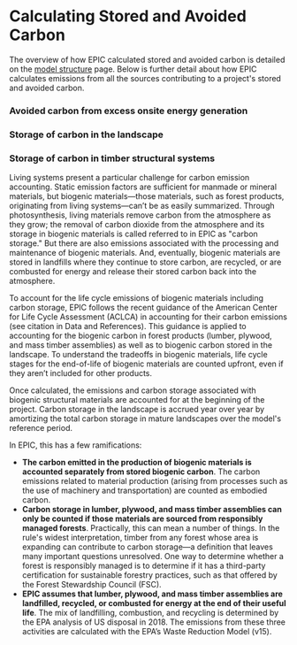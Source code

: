 # Calculating Stored and Avoided Carbon

The overview of how EPIC calculated stored and avoided carbon is detailed on the [model structure](./#calculating-operational-carbon) page. Below is further detail about how EPIC calculates emissions from all the sources contributing to a project's stored and avoided carbon.

### Avoided carbon from excess onsite energy generation



### Storage of carbon in the landscape



### Storage of carbon in timber structural systems

Living systems present a particular challenge for carbon emission accounting. Static emission factors are sufficient for manmade or mineral materials, but biogenic materials—those materials, such as forest products, originating from living systems—can’t be as easily summarized. Through photosynthesis, living materials remove carbon from the atmosphere as they grow; the removal of carbon dioxide from the atmosphere and its storage in biogenic materials is called referred to in EPIC as "carbon storage." But there are also emissions associated with the processing and maintenance of biogenic materials. And, eventually, biogenic materials are stored in landfills where they continue to store carbon, are recycled, or are combusted for energy and release their stored carbon back into the atmosphere.

To account for the life cycle emissions of biogenic materials including carbon storage, EPIC follows the recent guidance of the American Center for Life Cycle Assessment (ACLCA) in accounting for their carbon emissions (see citation in Data and References). This guidance is applied to accounting for the biogenic carbon in forest products (lumber, plywood, and mass timber assemblies) as well as to biogenic carbon stored in the landscape. To understand the tradeoffs in biogenic materials, life cycle stages for the end-of-life of biogenic materials are counted upfront, even if they aren’t included for other products.

Once calculated, the emissions and carbon storage associated with biogenic structural materials are accounted for at the beginning of the project. Carbon storage in the landscape is accrued year over year by amortizing the total carbon storage in mature landscapes over the model's reference period.

In EPIC, this has a few ramifications:

* **The carbon emitted in the production of biogenic materials is accounted separately from stored biogenic carbon**. The carbon emissions related to material production (arising from processes such as the use of machinery and transportation) are counted as embodied carbon.
* **Carbon storage in lumber, plywood, and mass timber assemblies can only be counted if those materials are sourced from responsibly managed forests**. Practically, this can mean a number of things. In the rule's widest interpretation, timber from any forest whose area is expanding can contribute to carbon storage—a definition that leaves many important questions unresolved. One way to determine whether a forest is responsibly managed is to determine if it has a third-party certification for sustainable forestry practices, such as that offered by the Forest Stewardship Council (FSC).
* **EPIC assumes that lumber, plywood, and mass timber assemblies are landfilled, recycled, or combusted for energy at the end of their useful life**. The mix of landfilling, combustion, and recycling is determined by the EPA analysis of US disposal in 2018. The emissions from these three activities are calculated with the EPA’s Waste Reduction Model (v15).

